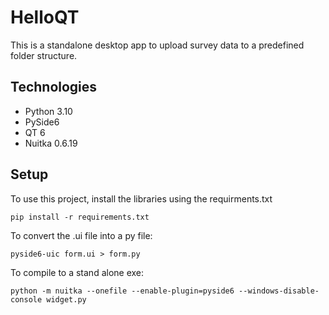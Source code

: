 # HelloQT
This is a standalone desktop app to upload survey data to a predefined folder structure.

## Technologies
* Python 3.10
* PySide6
* QT 6
* Nuitka 0.6.19

## Setup
To use this project, install the libraries using the requirments.txt
```
pip install -r requirements.txt 
```
To convert the .ui file into a py file:
```
pyside6-uic form.ui > form.py
```
To compile to a stand alone exe:
```
python -m nuitka --onefile --enable-plugin=pyside6 --windows-disable-console widget.py
```

